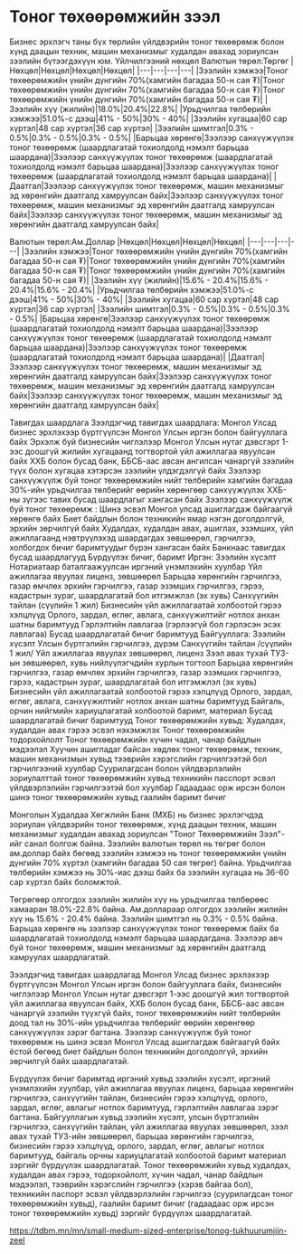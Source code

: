 # Тоног төхөөрөмжийн зээл
Бизнес эрхлэгч таны бүх төрлийн үйлдвэрийн тоног төхөөрөмж болон хүнд даацын техник, машин механизмыг худалдан авахад зориулсан зээлийн бүтээгдэхүүн юм.
Үйлчилгээний нөхцөл
Валютын төрөл:Төргөг
|Нөхцөл|Нөхцөл|Нөхцөл|Нөхцөл|
|---|---|---|---|
|Зээлийн хэмжээ|Тоног төхөөрөмжийн үнийн дүнгийн 70%(хамгийн багадаа 50-н сая ₮)|Тоног төхөөрөмжийн үнийн дүнгийн 70%(хамгийн багадаа 50-н сая ₮)|Тоног төхөөрөмжийн үнийн дүнгийн 70%(хамгийн багадаа 50-н сая ₮)|
|Зээлийн хүү (жилийн)|18.0%|20.4%|22.8%|
|Урьдчилгаа төлбөрийн хэмжээ|51.0%-с дээш|41% - 50%|30% - 40%|
|Зээлийн хугацаа|60 сар хүртэл|48 сар хүртэл|36 сар хүртэл|
|Зээлийн шимтгэл|0.3% - 0.5%|0.3% - 0.5%|0.3% - 0.5%|
|Барьцаа хөрөнгө|Зээлээр санхүүжүүлэх тоног төхөөрөмж (шаардлагатай тохиолдолд нэмэлт барьцаа шаардана)|Зээлээр санхүүжүүлэх тоног төхөөрөмж (шаардлагатай тохиолдолд нэмэлт барьцаа шаардана)|Зээлээр санхүүжүүлэх тоног төхөөрөмж (шаардлагатай тохиолдолд нэмэлт барьцаа шаардана)|
|Даатгал|Зээлээр санхүүжүүлэх тоног төхөөрөмж, машин механизмыг эд хөрөнгийн даатгалд хамруулсан байх|Зээлээр санхүүжүүлэх тоног төхөөрөмж, машин механизмыг эд хөрөнгийн даатгалд хамруулсан байх|Зээлээр санхүүжүүлэх тоног төхөөрөмж, машин механизмыг эд хөрөнгийн даатгалд хамруулсан байх|


Валютын төрөл:Ам.Доллар
|Нөхцөл|Нөхцөл|Нөхцөл|Нөхцөл|
|---|---|---|---|
|Зээлийн хэмжээ|Тоног төхөөрөмжийн үнийн дүнгийн 70%(хамгийн багадаа 50-н сая ₮)|Тоног төхөөрөмжийн үнийн дүнгийн 70%(хамгийн багадаа 50-н сая ₮)|Тоног төхөөрөмжийн үнийн дүнгийн 70%(хамгийн багадаа 50-н сая ₮)|
|Зээлийн хүү (жилийн)|15.6% - 20.4%|15.6% - 20.4%|15.6% - 20.4%|
|Урьдчилгаа төлбөрийн хэмжээ|51.0%-с дээш|41% - 50%|30% - 40%|
|Зээлийн хугацаа|60 сар хүртэл|48 сар хүртэл|36 сар хүртэл|
|Зээлийн шимтгэл|0.3% - 0.5%|0.3% - 0.5%|0.3% - 0.5%|
|Барьцаа хөрөнгө|Зээлээр санхүүжүүлэх тоног төхөөрөмж (шаардлагатай тохиолдолд нэмэлт барьцаа шаардана)|Зээлээр санхүүжүүлэх тоног төхөөрөмж (шаардлагатай тохиолдолд нэмэлт барьцаа шаардана)|Зээлээр санхүүжүүлэх тоног төхөөрөмж (шаардлагатай тохиолдолд нэмэлт барьцаа шаардана)|
|Даатгал|Зээлээр санхүүжүүлэх тоног төхөөрөмж, машин механизмыг эд хөрөнгийн даатгалд хамруулсан байх|Зээлээр санхүүжүүлэх тоног төхөөрөмж, машин механизмыг эд хөрөнгийн даатгалд хамруулсан байх|Зээлээр санхүүжүүлэх тоног төхөөрөмж, машин механизмыг эд хөрөнгийн даатгалд хамруулсан байх|

Тавигдах шаардлага
Зээлдэгчид тавигдах шаардлага:
Монгол Улсад бизнес эрхлэхээр бүртгүүлсэн Монгол Улсын иргэн болон байгууллага байх
Эрхэлж буй бизнесийн чиглэлээр Монгол Улсын нутаг дэвсгэрт 1-ээс доошгүй жилийн хугацаанд тогтвортой үйл ажиллагаа явуулсан байх
ХХБ болон бусад банк, ББСБ-аас авсан ангилсан чанаргүй зээлийн түүх болон хугацаа хэтэрсэн зээлийн үлдэгдэлгүй байх
Зээлээр санхүүжүүлж буй тоног төхөөрөмжийн нийт төлбөрийн хамгийн багадаа 30%-ийн урьдчилгаа төлбөрийг өөрийн хөрөнгөөр санхүүжүүлэх
ХХБ-ны зүгээс тавих бусад шаардлагыг хангасан байх
Зээлээр санхүүжүүлж буй тоног төхөөрөмж :
Шинэ эсвэл Монгол улсад ашиглагдаж байгаагүй хөрөнгө байх
Биет байдлын болон техникийн ямар нэгэн доголдолгүй, эрхийн зөрчилгүй байх
Худалдах, худалдан авах, ашиглах, эзэмших, үйл ажиллагаанд нэвтрүүлэхэд шаардагдах зөвшөөрөл, гэрчилгээ, холбогдох бичиг баримтуудыг бүрэн хангасан байх
Банкнаас тавигдах бусад шаардлагууд
Бүрдүүлэх бичиг, баримт
Иргэн:
Зээлийн хүсэлт
Нотариатаар баталгаажуулсан иргэний үнэмлэхийн хуулбар
Үйл ажиллагаа явуулах лиценз, зөвшөөрөл
Барьцаа хөрөнгийн гэрчилгээ, газар өмчлөх эрхийн гэрчилгээ, газар эзэмших гэрчилгээ, гэрээ, кадастрын зураг, шаардлагатай бол итгэмжлэл (эх хувь)
Санхүүгийн тайлан (сүүлийн 1 жил)
Бизнесийн үйл ажиллагаатай холбоотой гэрээ хэлцлүүд
Орлого, зардал, өглөг, авлага, санхүүжилтийг нотлох анхан шатны баримтууд
Гэрлэлтийн лавлагаа (гэрлээгүй бол гэрлэсэн эсэх лавлагаа)
Бусад шаардлагатай бичиг баримтууд
Байгууллага:
Зээлийн хүсэлт
Улсын бүртгэлийн гэрчилгээ, дүрэм
Санхүүгийн тайлан /сүүлийн 1 жил/
Үйл ажиллагаа явуулах зөвшөөрөл, лиценз
Зээл авах тухай ТУЗ-ын зөвшөөрөл, хувь нийлүүлэгчдийн хурлын тогтоол
Барьцаа хөрөнгийн гэрчилгээ, газар өмчлөх эрхийн гэрчилгээ, газар эзэмших гэрчилгээ, гэрээ, кадастрын зураг, шаардлагатай бол итгэмжлэл (эх хувь)
Бизнесийн үйл ажиллагаатай холбоотой гэрээ хэлцлүүд
Орлого, зардал, өглөг, авлага, санхүүжилтийг нотлох анхан шатны баримтууд
Байгаль, орчин нийгмийн хариуцлагатай холбоотой баримт, материал
Бусад шаардлагатай бичиг баримтууд
Тоног төхөөрөмжийн хувьд:
Худалдах, худалдан авах гэрээ эсвэл нэхэмжлэх
Тоног төхөөрөмжийн тодорхойлолт
Тоног төхөөрөмжийн хүчин чадал, чанар байдлын мэдээлэл
Хуучин ашигладаг байсан хөдлөх тоног төхөөрөмж, техник, машин механизмын хувьд тээврийн хэрэгслийн гэрчилгээтэй бол гэрчилгээний хуулбар
Суурилагдсан болон үйлдвэрлэлийн зориулалттай тоног төхөөрөмжийн хувьд техникийн пасспорт эсвэл үйлдвэрлэлийн гэрчилгээтэй бол хуулбар
Гадаадаас орж ирсэн болон шинэ тоног төхөөрөмжийн хувьд гаалийн баримт бичиг


Монголын Худалдаа Хөгжлийн Банк (МХБ) нь бизнес эрхлэгчдэд зориулан үйлдвэрийн тоног төхөөрөмж, хүнд даацын техник, машин механизмыг худалдан авахад зориулсан "Тоног Төхөөрөмжийн Зээл"-ийг санал болгож байна. Зээлийн валютын төрөл нь төгрөг болон ам.доллар байх бөгөөд зээлийн хэмжээ нь тоног төхөөрөмжийн үнийн дүнгийн 70% хүртэл (хамгийн багадаа 50 сая төгрөг) байна. Урьдчилгаа төлбөрийн хэмжээ нь 30%-иас дээш байх ба зээлийн хугацаа нь 36-60 сар хүртэл байх боломжтой.

Төгрөгөөр олгогдох зээлийн жилийн хүү нь урьдчилгаа төлбөрөөс хамааран 18.0%-22.8% байна. Ам.доллараар олгогдох зээлийн жилийн хүү нь 15.6% - 20.4% байна. Зээлийн шимтгэл нь 0.3% - 0.5% байна. Барьцаа хөрөнгө нь зээлээр санхүүжүүлэх тоног төхөөрөмж байх ба шаардлагатай тохиолдолд нэмэлт барьцаа шаардагдана. Зээлээр авч буй тоног төхөөрөмж, машин механизмыг эд хөрөнгийн даатгалд хамруулах шаардлагатай.

Зээлдэгчид тавигдах шаардлагад Монгол Улсад бизнес эрхлэхээр бүртгүүлсэн Монгол Улсын иргэн болон байгууллага байх, бизнесийн чиглэлээр Монгол Улсын нутаг дэвсгэрт 1-ээс доошгүй жил тогтвортой үйл ажиллагаа явуулсан байх, ХХБ болон бусад банк, ББСБ-аас авсан чанаргүй зээлийн түүхгүй байх, тоног төхөөрөмжийн нийт төлбөрийн доод тал нь 30%-ийн урьдчилгаа төлбөрийг өөрийн хөрөнгөөр санхүүжүүлэх зэрэг багтана. Зээлээр санхүүжүүлж буй тоног төхөөрөмж нь шинэ эсвэл Монгол Улсад ашиглагдаж байгаагүй байх ёстой бөгөөд биет байдлын болон техникийн доголдолгүй, эрхийн зөрчилгүй байх шаардлагатай.

Бүрдүүлэх бичиг баримтад иргэний хувьд зээлийн хүсэлт, иргэний үнэмлэхийн хуулбар, үйл ажиллагаа явуулах лиценз, барьцаа хөрөнгийн гэрчилгээ, санхүүгийн тайлан, бизнесийн гэрээ хэлцлүүд, орлого, зардал, өглөг, авлагыг нотлох баримтууд, гэрлэлтийн лавлагаа зэрэг багтана. Байгууллагын хувьд зээлийн хүсэлт, улсын бүртгэлийн гэрчилгээ, санхүүгийн тайлан, үйл ажиллагаа явуулах зөвшөөрөл, зээл авах тухай ТУЗ-ийн зөвшөөрөл, барьцаа хөрөнгийн гэрчилгээ, бизнесийн гэрээ хэлцлүүд, орлого, зардал, өглөг, авлагыг нотлох баримтууд, байгаль орчны хариуцлагатай холбоотой баримт материал зэргийг бүрдүүлэх шаардлагатай. Тоног төхөөрөмжийн хувьд худалдах, худалдан авах гэрээ, тодорхойлолт, хүчин чадал, чанар байдлын мэдээлэл, тээврийн хэрэгслийн гэрчилгээ (хэрэв байгаа бол), техникийн паспорт эсвэл үйлдвэрлэлийн гэрчилгээ (суурилагдсан тоног төхөөрөмжийн хувьд), гаалийн баримт бичиг (гадаадаас орж ирсэн тоног төхөөрөмжийн хувьд) зэргийг бүрдүүлэх шаардлагатай.

https://tdbm.mn/mn/small-medium-sized-enterprise/tonog-tukhuurumjiin-zeel